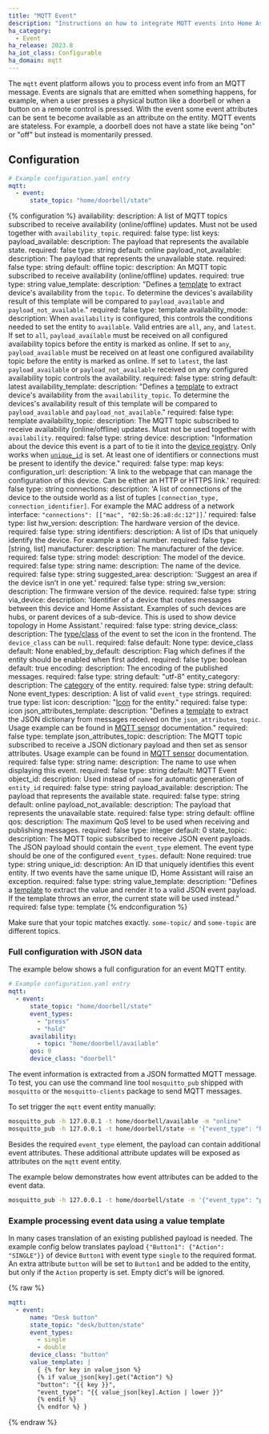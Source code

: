 ```yaml
---
title: "MQTT Event"
description: "Instructions on how to integrate MQTT events into Home Assistant."
ha_category:
  - Event
ha_release: 2023.8
ha_iot_class: Configurable
ha_domain: mqtt
---
```


The `mqtt` event platform allows you to process event info from an MQTT message. Events are signals that are emitted when something happens, for example, when a user presses a physical button like a doorbell or when a button on a remote control is pressed. With the event some event attributes can be sent te become available as an attribute on the entity. MQTT events are stateless. For example, a doorbell does not have a state like being "on" or "off" but instead is momentarily pressed.

## Configuration

<a id='new_format'></a>

```yaml
# Example configuration.yaml entry
mqtt:
  - event:
      state_topic: "home/doorbell/state"
```

{% configuration %}
availability:
  description: A list of MQTT topics subscribed to receive availability (online/offline) updates. Must not be used together with `availability_topic`.
  required: false
  type: list
  keys:
    payload_available:
      description: The payload that represents the available state.
      required: false
      type: string
      default: online
    payload_not_available:
      description: The payload that represents the unavailable state.
      required: false
      type: string
      default: offline
    topic:
      description: An MQTT topic subscribed to receive availability (online/offline) updates.
      required: true
      type: string
    value_template:
      description: "Defines a [template](/docs/configuration/templating/#using-templates-with-the-mqtt-integration) to extract device's availability from the `topic`. To determine the devices's availability result of this template will be compared to `payload_available` and `payload_not_available`."
      required: false
      type: template
availability_mode:
  description: When `availability` is configured, this controls the conditions needed to set the entity to `available`. Valid entries are `all`, `any`, and `latest`. If set to `all`, `payload_available` must be received on all configured availability topics before the entity is marked as online. If set to `any`, `payload_available` must be received on at least one configured availability topic before the entity is marked as online. If set to `latest`, the last `payload_available` or `payload_not_available` received on any configured availability topic controls the availability.
  required: false
  type: string
  default: latest
availability_template:
  description: "Defines a [template](/docs/configuration/templating/#using-templates-with-the-mqtt-integration) to extract device's availability from the `availability_topic`. To determine the devices's availability result of this template will be compared to `payload_available` and `payload_not_available`."
  required: false
  type: template
availability_topic:
  description: The MQTT topic subscribed to receive availability (online/offline) updates. Must not be used together with `availability`.
  required: false
  type: string
device:
  description: "Information about the device this event is a part of to tie it into the [device registry](https://developers.home-assistant.io/docs/en/device_registry_index.html). Only works when [`unique_id`](#unique_id) is set. At least one of identifiers or connections must be present to identify the device."
  required: false
  type: map
  keys:
    configuration_url:
      description: 'A link to the webpage that can manage the configuration of this device. Can be either an HTTP or HTTPS link.'
      required: false
      type: string
    connections:
      description: 'A list of connections of the device to the outside world as a list of tuples `[connection_type, connection_identifier]`. For example the MAC address of a network interface: `"connections": [["mac", "02:5b:26:a8:dc:12"]]`.'
      required: false
      type: list
    hw_version:
      description: The hardware version of the device.
      required: false
      type: string
    identifiers:
      description: A list of IDs that uniquely identify the device. For example a serial number.
      required: false
      type: [string, list]
    manufacturer:
      description: The manufacturer of the device.
      required: false
      type: string
    model:
      description: The model of the device.
      required: false
      type: string
    name:
      description: The name of the device.
      required: false
      type: string
    suggested_area:
      description: 'Suggest an area if the device isn’t in one yet.'
      required: false
      type: string
    sw_version:
      description: The firmware version of the device.
      required: false
      type: string
    via_device:
      description: 'Identifier of a device that routes messages between this device and Home Assistant. Examples of such devices are hubs, or parent devices of a sub-device. This is used to show device topology in Home Assistant.'
      required: false
      type: string
device_class:
  description: The [type/class](/integrations/event/#device-class) of the event to set the icon in the frontend. The `device_class` can be `null`.
  required: false
  default: None
  type: device_class
  default: None
enabled_by_default:
  description: Flag which defines if the entity should be enabled when first added.
  required: false
  type: boolean
  default: true
encoding:
  description: The encoding of the published messages.
  required: false
  type: string
  default: "utf-8"
entity_category:
  description: The [category](https://developers.home-assistant.io/docs/core/entity#generic-properties) of the entity.
  required: false
  type: string
  default: None
event_types:
  description: A list of valid `event_type` strings.
  required: true
  type: list
icon:
  description: "[Icon](/docs/configuration/customizing-devices/#icon) for the entity."
  required: false
  type: icon
json_attributes_template:
  description: "Defines a [template](/docs/configuration/templating/#using-templates-with-the-mqtt-integration) to extract the JSON dictionary from messages received on the `json_attributes_topic`. Usage example can be found in [MQTT sensor](/integrations/sensor.mqtt/#json-attributes-template-configuration) documentation."
  required: false
  type: template
json_attributes_topic:
  description: The MQTT topic subscribed to receive a JSON dictionary payload and then set as sensor attributes. Usage example can be found in [MQTT sensor](/integrations/sensor.mqtt/#json-attributes-topic-configuration) documentation.
  required: false
  type: string
name:
  description: The name to use when displaying this event.
  required: false
  type: string
  default: MQTT Event
object_id:
  description: Used instead of `name` for automatic generation of `entity_id`
  required: false
  type: string
payload_available:
  description: The payload that represents the available state.
  required: false
  type: string
  default: online
payload_not_available:
  description: The payload that represents the unavailable state.
  required: false
  type: string
  default: offline
qos:
  description: The maximum QoS level to be used when receiving and publishing messages.
  required: false
  type: integer
  default: 0
state_topic:
  description: The MQTT topic subscribed to receive JSON event payloads. The JSON payload should contain the `event_type` element. The event type should be one of the configured `event_types`.
  default: None
  required: true
  type: string
unique_id:
  description: An ID that uniquely identifies this event entity. If two events have the same unique ID, Home Assistant will raise an exception.
  required: false
  type: string
value_template:
  description: "Defines a [template](/docs/configuration/templating/#using-templates-with-the-mqtt-integration) to extract the value and render it to a valid JSON event payload. If the template throws an error, the current state will be used instead."
  required: false
  type: template
{% endconfiguration %}

<div class='note warning'>

Make sure that your topic matches exactly. `some-topic/` and `some-topic` are different topics.

</div>

### Full configuration with JSON data

The example below shows a full configuration for an event MQTT entity.

```yaml
# Example configuration.yaml entry
mqtt:
  - event:
      state_topic: "home/doorbell/state"
      event_types:
        - "press"
        - "hold"
      availability:
        - topic: "home/doorbell/available"
      qos: 0
      device_class: "doorbell"
```

The event information is extracted from a JSON formatted MQTT message.
To test, you can use the command line tool `mosquitto_pub` shipped with `mosquitto` or the `mosquitto-clients` package to send MQTT messages.

To set trigger the `mqtt` event entity manually:

```bash
mosquitto_pub -h 127.0.0.1 -t home/doorbell/available -m "online"
mosquitto_pub -h 127.0.0.1 -t home/doorbell/state -m '{"event_type": "hold"}'
```

Besides the required `event_type` element, the payload can contain additional event attributes.
These additional attribute updates will be exposed as attributes on the `mqtt` event entity.

The example below demonstrates how event attributes can be added to the event data.

```bash
mosquitto_pub -h 127.0.0.1 -t home/doorbell/state -m '{"event_type": "press", "duration": 0.1}'
```

### Example processing event data using a value template

In many cases translation of an existing published payload is needed.
The example config below translates payload `{"Button1": {"Action": "SINGLE"}}` of
device `Button1` with event type `single` to the required format.
An extra attribute `button` will be set to `Button1` and be added to the entity,
but only if the `Action` property is set. Empty dict's will be ignored.

{% raw %}

```yaml
mqtt:
  - event:
      name: "Desk button"
      state_topic: "desk/button/state"
      event_types:
        - single
        - double
      device_class: "button"
      value_template: |
        { {% for key in value_json %}
        {% if value_json[key].get("Action") %}
        "button": "{{ key }}",
        "event_type": "{{ value_json[key].Action | lower }}"
        {% endif %}
        {% endfor %} }
```

{% endraw %}